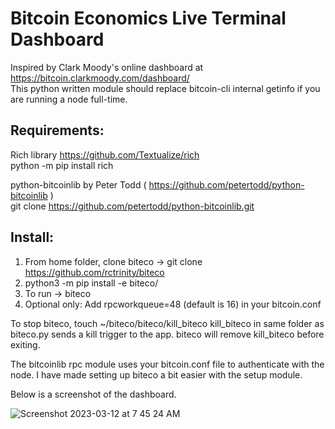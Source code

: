 # Bitcoin Economics Live Terminal Dashboard 

 Inspired by Clark Moody's online dashboard at https://bitcoin.clarkmoody.com/dashboard/   
 This python written module should replace bitcoin-cli internal getinfo if you are running a node full-time.   
   
## **Requirements**:   

Rich library  https://github.com/Textualize/rich    
     python -m pip install rich       
     
 python-bitcoinlib by Peter Todd ( https://github.com/petertodd/python-bitcoinlib )    
     git clone https://github.com/petertodd/python-bitcoinlib.git    
         
 ## **Install**:    
 1. From home folder, clone biteco -> git clone https://github.com/rctrinity/biteco
 2. python3 -m pip install -e biteco/  
 3. To run -> biteco  
 4. Optional only: Add rpcworkqueue=48 (default is 16) in your bitcoin.conf
 
 To stop biteco, touch ~/biteco/biteco/kill_biteco
 kill_biteco in same folder as biteco.py sends a kill trigger to the app. biteco will remove kill_biteco before exiting.
 
 The bitcoinlib rpc module uses your bitcoin.conf file to authenticate with the node. 
 I have made setting up biteco a bit easier with the setup module.
 
 
 Below is a screenshot of the dashboard.   
 
 
![Screenshot 2023-03-12 at 7 45 24 AM](https://user-images.githubusercontent.com/103879453/224545585-00ba4d94-196e-4966-8efc-7a417d304ea8.png)
